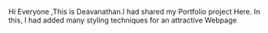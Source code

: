 Hi Everyone ,This is Deavanathan.I had shared my Portfolio project Here.
In this, I had added many styling techniques for an attractive Webpage
